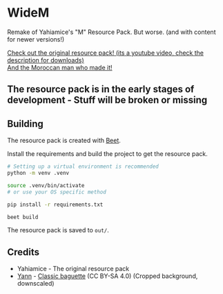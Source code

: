 # WideM

Remake of Yahiamice's "M" Resource Pack. But worse. (and with content for newer versions!)

[Check out the original resource pack! (its a youtube video, check the description for downloads)](https://www.youtube.com/watch?v=DULJPtZCcVA)  
[And the Moroccan man who made it!](https://twitch.tv/yahiamice)

## **The resource pack is in the early stages of development - Stuff will be broken or missing**

## Building

The resource pack is created with [Beet](https://github.com/mcbeet/beet).

Install the requirements and build the project to get the resource pack.

```sh
# Setting up a virtual environment is recommended
python -m venv .venv

source .venv/bin/activate
# or use your OS specific method

pip install -r requirements.txt

beet build
```

The resource pack is saved to `out/`.

## Credits

- Yahiamice - The original resource pack
- [Yann](https://commons.wikimedia.org/wiki/User:Yann) - [Classic baguette](https://commons.wikimedia.org/wiki/File:Baguette_de_pain,_WikiCheese_Lausanne.jpg) (CC BY-SA 4.0) (Cropped background, downscaled)
